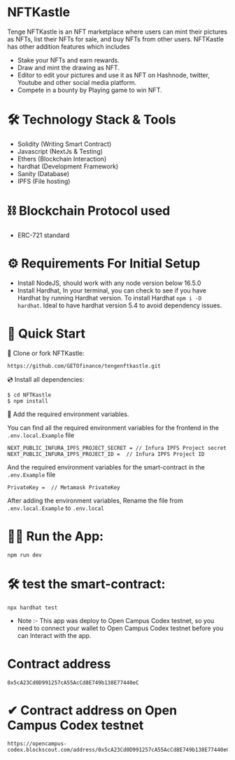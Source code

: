 # NFTKastle

Tenge NFTKastle is an NFT marketplace where users can mint their pictures as NFTs, list their NFTs for sale, and buy NFTs from other users. NFTKastle has other addition features which includes

- Stake your NFTs and earn rewards.
- Draw and mint the drawing as NFT.
- Editor to edit your pictures and use it as NFT on Hashnode, twitter, Youtube and other social media platform.
- Compete in a bounty by Playing game to win NFT.

# 🛠 Technology Stack & Tools

- Solidity (Writing Smart Contract)
- Javascript (NextJs & Testing)
- Ethers (Blockchain Interaction)
- hardhat (Development Framework)
- Sanity (Database)
- IPFS (File hosting)

# ⛓ Blockchain Protocol used

- ERC-721 standard

# ⚙ Requirements For Initial Setup

- Install NodeJS, should work with any node version below 16.5.0
- Install Hardhat, In your terminal, you can check to see if you have Hardhat by running Hardhat version. To install Hardhat `npm i -D hardhat`. Ideal to have hardhat version 5.4 to avoid dependency issues.

# 🚀 Quick Start

📄 Clone or fork NFTKastle:

```
https://github.com/GETOfinance/tengenftkastle.git
```

💿 Install all dependencies:

```
$ cd NFTKastle
$ npm install
```

🔐 Add the required environment variables.

You can find all the required environment variables for the frontend in the `.env.local.Example` file

```
NEXT_PUBLIC_INFURA_IPFS_PROJECT_SECRET = // Infura IPFS Project secret
NEXT_PUBLIC_INFURA_IPFS_PROJECT_ID =  // Infura IPFS Project ID

```

And the required environment variables for the smart-contract in the `.env.Example` file

```
PrivateKey =  // Metamask PrivateKey
```

After adding the environment variables, Rename the file from `.env.local.Example` to `.env.local`

# 🚴‍♂️ Run the App:

```
npm run dev
```

# 🛠 test the smart-contract:

```
npx hardhat test
```

- Note :- This app was deploy to Open Campus Codex testnet, so you need to connect your wallet to Open Campus Codex testnet before you can Interact with the app.

# Contract address

```
0x5cA23Cd0D991257cA55AcCd8E749b138E77440eC
```

# ✔ Contract address on Open Campus Codex testnet

```
https://opencampus-codex.blockscout.com/address/0x5cA23Cd0D991257cA55AcCd8E749b138E77440eC
```
